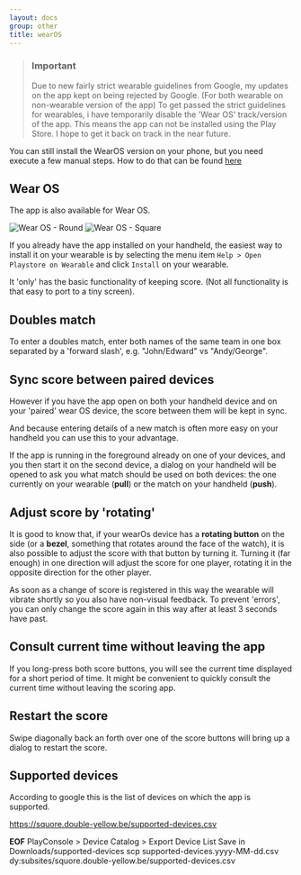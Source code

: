 ```yaml
---
layout: docs
group: other
title: wearOS
---
```


> ### Important
>Due to new fairly strict wearable guidelines from Google, my updates on the app kept on being rejected by Google. (For both wearable on non-wearable version of the app)
To get passed the strict guidelines for wearables, i have temporarily disable the 'Wear OS' track/version of the app.
This means the app can not be installed using the Play Store. I hope to get it back on track in the near future.

You can still install the WearOS version on your phone, but you need execute a few manual steps.
How to do that can be found [here](9.1.wear_os_install_apk.md)

## Wear OS

The app is also available for Wear OS.

![Wear OS -  Round](../img/wearable.round.squore.png)
![Wear OS - Square](../img/wearable.square.squore.png)

If you already have the app installed on your handheld, the easiest way to install it on your wearable
is by selecting the menu item `Help > Open Playstore on Wearable` and click `Install` on your wearable.

It 'only' has the basic functionality of keeping score.
(Not all functionality is that easy to port to a tiny screen).

## Doubles match

To enter a doubles match, enter both names of the same team in one box separated by a 'forward slash', e.g. "John/Edward" vs "Andy/George".

## Sync score between paired devices

However if you have the app open on both your handheld device and on your 'paired' wear OS device, the score between
them will be kept in sync.

And because entering details of a new match is often more easy on your handheld you can use this to your advantage.

If the app is running in the foreground already on one of your devices, and you then start it on the second device,
a dialog on your handheld will be opened to ask you what match should be used on both devices:
the one currently on your wearable (**pull**) or the match on your handheld (**push**).

## Adjust score by 'rotating'

It is good to know that, if your wearOs device has a **rotating button** on the side
(or a **bezel**, something that rotates around the face of the watch),
it is also possible to adjust the score with that button by turning it.
Turning it (far enough) in one direction will adjust the score for one player,
rotating it in the opposite direction for the other player.

As soon as a change of score is registered in this way the wearable will vibrate shortly so you also have non-visual feedback. 
To prevent 'errors', you can only change the score again in this way after at least 3 seconds have past.

## Consult current time without leaving the app

If you long-press both score buttons, you will see the current time displayed for a short period of time.
It might be convenient to quickly consult the current time without leaving the scoring app.


## Restart the score

Swipe diagonally back an forth over one of the score buttons will bring up a dialog to restart the score.


## Supported devices

According to google this is the list of devices on which the app is supported.

<https://squore.double-yellow.be/supported-devices.csv>

__EOF__
PlayConsole > Device Catalog > Export Device List
Save in Downloads/supported-devices
scp supported-devices.yyyy-MM-dd.csv dy:subsites/squore.double-yellow.be/supported-devices.csv



